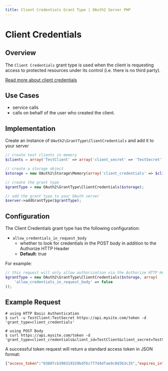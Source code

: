 ```yaml
---
title: Client Credentials Grant Type | OAuth2 Server PHP
---
```


# Client Credentials

## Overview

The `Client Credentials` grant type is used when the
client is requesting access to protected resources under its
control (i.e. there is no third party).

[Read more about client credentials](http://tools.ietf.org/html/rfc6749#section-4.4)

## Use Cases

  * service calls
  * calls on behalf of the user who created the client.

## Implementation

Create an instance of `OAuth2\GrantType\ClientCredentials` and add it to
your server

```php
// create test clients in memory
$clients = array('TestClient' => array('client_secret' => 'TestSecret'));

// create a storage object
$storage = new OAuth2\Storage\Memory(array('client_credentials' => $clients));

// create the grant type
$grantType = new OAuth2\GrantType\ClientCredentials($storage);

// add the grant type to your OAuth server
$server->addGrantType($grantType);
```

>

## Configuration

The Client Credentials grant type has the following configuration:

  * `allow_credentials_in_request_body`
    * whether to look for credentials in the POST body in addition to the Authorize HTTP Header
    * **Default**: true

For example:

```php
// this request will only allow authorization via the Authorize HTTP Header (Http Basic)
$grantType = new OAuth2\GrantType\ClientCredentials($storage, array(
    'allow_credentials_in_request_body' => false
));
```

>

## Example Request

```text
# using HTTP Basic Authentication
$ curl -u TestClient:TestSecret https://api.mysite.com/token -d 'grant_type=client_credentials'

# using POST Body
$ curl https://api.mysite.com/token -d 'grant_type=client_credentials&client_id=TestClient&client_secret=TestSecret'
```

A successful token request will return a standard access token in JSON format:

```json
{"access_token":"03807cb390319329bdf6c777d4dfae9c0d3b3c35","expires_in":3600,"token_type":"bearer","scope":null}
```
